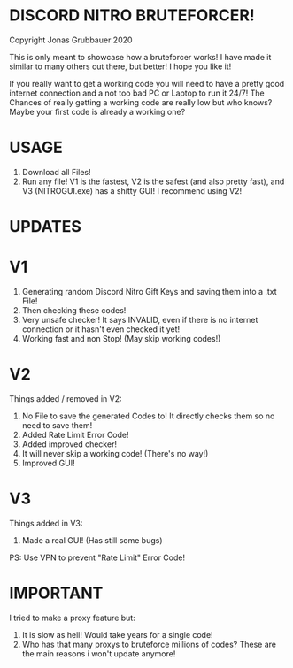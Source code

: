 # DISCORD NITRO BRUTEFORCER!

Copyright Jonas Grubbauer 2020

This is only meant to showcase how a bruteforcer works! I have made it similar to many others out there, but better!
I hope you like it!

If you really want to get a working code you will need to have a pretty good internet connection and a not too bad PC or Laptop to run it 24/7!
The Chances of really getting a working code are really low but who knows? Maybe your first code is already a working one?

# USAGE
1) Download all Files!
2) Run any file! V1 is the fastest, V2 is the safest (and also pretty fast), and V3 (NITROGUI.exe) has a shitty GUI! 
I recommend using V2!


# UPDATES
# V1
1) Generating random Discord Nitro Gift Keys and saving them into a .txt File!
2) Then checking these codes!
3) Very unsafe checker! It says INVALID, even if there is no internet connection or it hasn't even checked it yet!
4) Working fast and non Stop! (May skip working codes!)
# V2
Things added / removed in V2:
1) No File to save the generated Codes to! It directly checks them so no need to save them!
2) Added Rate Limit Error Code!
3) Added improved checker!
4) It will never skip a working code! (There's no way!)
5) Improved GUI!
# V3
Things added in V3:
1) Made a real GUI! (Has still some bugs)

PS: Use VPN to prevent "Rate Limit" Error Code!
# IMPORTANT
I tried to make a proxy feature but:
1) It is slow as hell! Would take years for a single code!
2) Who has that many proxys to bruteforce millions of codes?
These are the main reasons i won't update anymore!

